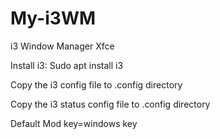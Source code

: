 # My-i3WM
i3 Window Manager Xfce

Install i3: Sudo apt install i3

Copy the i3 config file to .config directory

Copy the i3 status config file to .config directory

Default Mod key=windows key

